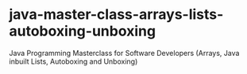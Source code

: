 # java-master-class-arrays-lists-autoboxing-unboxing
Java Programming Masterclass for Software Developers (Arrays, Java inbuilt Lists, Autoboxing and Unboxing)

